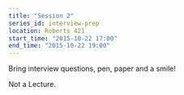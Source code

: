 ```yaml
---
title: "Session 2"
series_id: interview-prep
location: Roberts 421
start_time: "2015-10-22 17:00"
end_time: "2015-10-22 19:00"
---
```


Bring interview questions, pen, paper and a smile!

Not a Lecture.